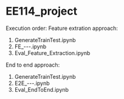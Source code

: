 # EE114_project

Execution order:
Feature extration approach:
1. GenerateTrainTest.ipynb
2. FE_---.ipynb
3. Eval_Feature_Extraction.ipynb

End to end approach:
1. GenerateTrainTest.ipynb
2. E2E_---.ipynb
3. Eval_EndToEnd.ipynb
